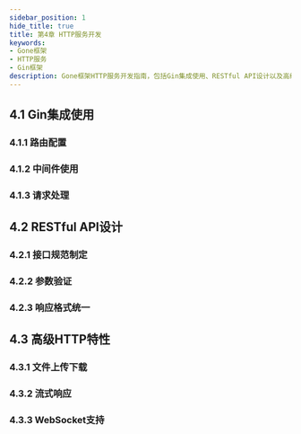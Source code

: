 ```yaml
---
sidebar_position: 1
hide_title: true
title: 第4章 HTTP服务开发
keywords:
- Gone框架
- HTTP服务
- Gin框架
description: Gone框架HTTP服务开发指南，包括Gin集成使用、RESTful API设计以及高级HTTP特性的实现。
---
```


## 4.1 Gin集成使用

### 4.1.1 路由配置

### 4.1.2 中间件使用

### 4.1.3 请求处理

## 4.2 RESTful API设计

### 4.2.1 接口规范制定

### 4.2.2 参数验证

### 4.2.3 响应格式统一

## 4.3 高级HTTP特性

### 4.3.1 文件上传下载

### 4.3.2 流式响应

### 4.3.3 WebSocket支持